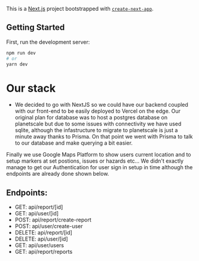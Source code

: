This is a [Next.js](https://nextjs.org/) project bootstrapped with [`create-next-app`](https://github.com/vercel/next.js/tree/canary/packages/create-next-app).

## Getting Started

First, run the development server:

```bash
npm run dev
# or
yarn dev
```
# Our stack

- We decided to go with NextJS so we could have our backend coupled with our front-end to be easily deployed to Vercel on the edge. Our original plan for database was to host a postgres database on planetscale but due to some issues with connectivity we have used sqlite, although the infastructure to migrate to planetscale is just a minute away thanks to Prisma. On that point we went with Prisma to talk to our database and make querying a bit easier.

Finally we use Google Maps Platform to show users current location and to setup markers at set postions, issues or hazards etc...
We didn't exactly manage to get our Authentication for user sign in setup in time although the endpoints are already done shown below.

## Endpoints:
- GET: api/report/[id] 
- GET: api/user/[id]
- POST: api/report/create-report
- POST: api/user/create-user
- DELETE: api/report/[id]
- DELETE: api/user/[id]
- GET: api/user/users
- GET: api/report/reports 
